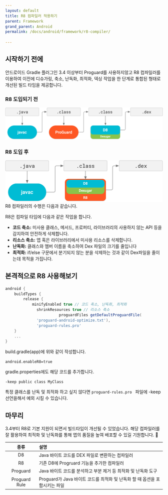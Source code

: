 ```yaml
---
layout: default
title: R8 컴파일러 적용하기
parent: Framework
grand_parent: Android
permalink: /docs/android/framework/r8-compiler/

---
```


## 시작하기 전에

안드로이드 Gradle 플러그인 3.4 이상부터 Proguard를 사용하지않고 R8 컴파일러를 이용하여 이전에 디슈가링, 축소, 난독화, 최적화, 덱싱 작업을 한 단계로 통합된 형태로 개선된 빌드 타임을 제공합니다.



### R8 도입되기 전

![compile_with_d8_proguard](/assets/images/compile_with_d8_proguard.png)



### R8 도입 후 

![compile_with_r8](/assets/images/compile_with_r8.png)R8 컴파일러의 수행은 다음과 같습니다.



R8은 컴파일 타임에 다음과 같은 작업을 합니다.

- **코드 축소:**  미사용 클래스, 메서드, 프로퍼티, 라이브러리의 사용하지 않는 API 등을 감지하여 안전하게 삭제합니다.
- **리소스 축소:** 앱 혹은 라이브러리에서 미사용 리소스를 삭제합니다.
- **난독화:** 클래스와 멤버 이름을 축소하여 Dex 파일의 크기를 줄입니다
- **최적화:** if/else 구문에서 분기되지 않는 분을 삭제하는 것과 같이 Dex파일을 줄이는데 목적을 가집니다.



## 본격적으로 R8 사용해보기

```groovy
android {
    buildTypes {
        release {
            minifyEnabled true // 코드 축소, 난독화, 최적화
	          shrinkResources true // 리소스 축소
						proguardFiles getDefaultProguardFile(
              'proguard-android-optimize.txt'),
              'proguard-rules.pro'
    }
    ...
}
```

build.gradle(app)에 위와 같이 작성합니다.



```properties
android.enableR8=true
```

gradle.properties에도 해당 코드를 추가합니다.



```
-keep public class MyClass
```

특정 클래스를 난독 및 최적화 하고 싶지 않다면 `proguard-rules.pro ` 파일에 -keep 선언을해서 예외 시킬 수 있습니다.



## 마무리

3.4부터 R8로 기본 지원이 되면서 빌드타임이 개선될 수 있었습니다. 해당 컴파일러를 잘 활용하여 최적화 및 난독화를 통해 앱의 품질을 높여 배포할 수 있길 기원합니다. 🙏

|     종류      | 설명                                                         |
| :-----------: | :----------------------------------------------------------- |
|      D8       | Java 바이트 코드를 DEX 파일로 변환하는 컴파일러              |
|      R8       | 기존 D8에 Progruard 기능을 추가한 컴파일러                   |
|   Proguard    | Java 바이트 코드를 분석하고 부분 제거 등 최적화 및 난독화 도구 |
| Proguard Rule | Proguard가 Java 바이트 코드를 최적화 및 난독화 할 때 옵션을 포함시키는 파일 |